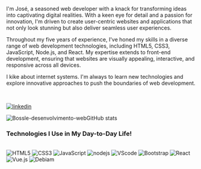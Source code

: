 
<p>I'm José, a seasoned web developer with a knack for transforming ideas into captivating digital realities. With a keen eye for detail and a passion for innovation, I'm driven to create user-centric websites and applications that not only look stunning but also deliver seamless user experiences.

Throughout my five years of experience, I've honed my skills in a diverse range of web development technologies, including HTML5, CSS3, JavaScript, Node.js, and React. My expertise extends to front-end development, ensuring that websites are visually appealing, interactive, and responsive across all devices.

I kike about internet systems. I'm always to learn new technologies and explore innovative approaches to push the boundaries of web development.</p><br/>



[![linkedin](https://img.shields.io/badge/LinkedIn-0077B5?style=for-the-badge&logo=linkedin&logoColor=white)](https://www.linkedin.com/in/jos%C3%A9-bossle-9bb19a237/style:target="_blank"/ )



![Bossle-desenvolvimento-webGitHub stats](https://github-readme-stats.vercel.app/api?username=Bossle-desenvolvimento-web&show_icons=true&theme=dracula)




### Technologies I Use in My Day-to-Day Life!
<div style="display: inline_block"><br/>
<img  alt="HTML5" src="https://img.shields.io/badge/HTML5-E34F26?style=for-the-badge&logo=html5&logoColor=white">
<img alt="CSS3" src="https://img.shields.io/badge/CSS3-1572B6?style=for-the-badge&logo=css3&logoColor=white">
<img alt="JavaScript" src="https://img.shields.io/badge/JavaScript-323330?style=for-the-badge&logo=javascript&logoColor=F7DF1E">
<img alt="nodejs" src="https://img.shields.io/badge/Node.js-43853D?style=for-the-badge&logo=node.js&logoColor=white">
<img alt="VScode" src="https://img.shields.io/badge/Made%20for-VSCode-1f425f.svg">
<img alt="Bootstrap" src="https://img.shields.io/badge/Bootstrap-563D7C?style=for-the-badge&logo=bootstrap&logoColor=white">
<img alt="React" src="https://img.shields.io/badge/React-20232A?style=for-the-badge&logo=react&logoColor=61DAFB"> 
<img alt="Vue.js" src="">  <img alt="Debiam" src="https://img.shields.io/badge/Linux_Mint-87CF3E?style=for-the-badge&logo=linux-mint&logoColor=white">






</div>





</div>

  </div>


